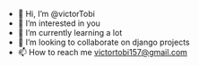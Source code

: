 - 👋 Hi, I’m @victorTobi
- 👀 I’m interested in you
- 🌱 I’m currently learning a lot
- 💞️ I’m looking to collaborate on django projects
- 📫 How to reach me victortobi157@gmail.com

<!---
victorTobi/victorTobi is a ✨ special ✨ repository because its `README.md` (this file) appears on your GitHub profile.
You can click the Preview link to take a look at your changes.
--->
